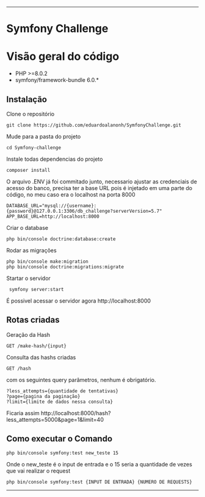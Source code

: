 ----------

# Symfony Challenge

# Visão geral do código
- PHP >=8.0.2
- symfony/framework-bundle 6.0.*

## Instalação

Clone o repositório

    git clone https://github.com/eduardoalanonh/SymfonyChallenge.git

Mude para a pasta do projeto

    cd Symfony-challenge

Instale todas dependencias do projeto

    composer install

O arquivo .ENV já foi commitado junto, necessario ajustar as credenciais de acesso do banco, precisa ter a base URL pois é injetado em uma parte do código,
no meu caso era o localhost na porta 8000

    DATABASE_URL="mysql://{username}:{password}@127.0.0.1:3306/db_challenge?serverVersion=5.7"
    APP_BASE_URL=http://localhost:8000

Criar o database

    php bin/console doctrine:database:create

Rodar as migrações

    php bin/console make:migration
    php bin/console doctrine:migrations:migrate

Startar o servidor

     symfony server:start                     

É possivel acessar o servidor agora http://localhost:8000

## Rotas criadas

Geração da Hash
    
    GET /make-hash/{input}

Consulta das hashs criadas
    
    GET /hash
com os seguintes query parâmetros, nenhum é obrigatório.
    
    ?less_attempts={quantidade de tentativas}
    ?page={pagina da paginação}
    ?limit={limite de dados nessa consulta}

Ficaria assim http://localhost:8000/hash?less_attempts=5000&page=1&limit=40

## Como executar o Comando

    php bin/console symfony:test new_teste 15  

Onde o new_teste é o input de entrada e o 15 seria a quantidade de vezes que vai realizar o request

    php bin/console symfony:test {INPUT DE ENTRADA} {NUMERO DE REQUESTS}

----------


